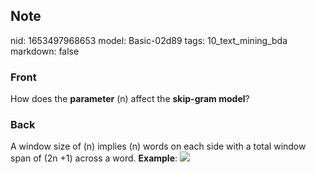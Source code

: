 ## Note
nid: 1653497968653
model: Basic-02d89
tags: 10_text_mining_bda
markdown: false

### Front
How does the <b>parameter</b> \(n\) affect the <b>skip-gram
model</b>?

### Back
A window size of \(n\) implies \(n\) words on each side with a
total window span of \(2n +1\) across a word. <b>Example</b>:
<img src="paste-bb1241bad172b8979a5aa9187c2e71e79dede522.jpg">
